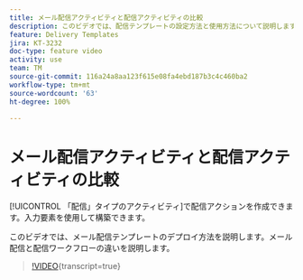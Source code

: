 ```yaml
---
title: メール配信アクティビティと配信アクティビティの比較
description: このビデオでは、配信テンプレートの設定方法と使用方法について説明します。
feature: Delivery Templates
jira: KT-3232
doc-type: feature video
activity: use
team: TM
source-git-commit: 116a24a8aa123f615e08fa4ebd187b3c4c460ba2
workflow-type: tm+mt
source-wordcount: '63'
ht-degree: 100%

---
```



# メール配信アクティビティと配信アクティビティの比較

[!UICONTROL 「配信」タイプのアクティビティ]で配信アクションを作成できます。入力要素を使用して構築できます。

このビデオでは、メール配信テンプレートのデプロイ方法を説明します。メール配信と配信ワークフローの違いを説明します。

>[!VIDEO](https://video.tv.adobe.com/v/24065?quality=12&learn=on){transcript=true}

